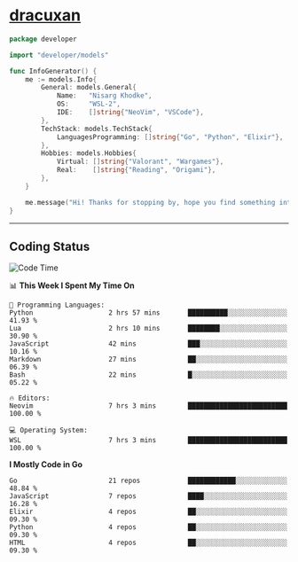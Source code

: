 <!-- Banner -->
<!--
<img src="https://i.imgur.com/mz4ym1F.png" style="max-height:550px"/>
-->

<!-- Coded Intro -->
# [dracuxan](https://bynisarg.in/)

```go
package developer

import "developer/models"

func InfoGenerator() {
	me := models.Info{
		General: models.General{
			Name:   "Nisarg Khodke",
			OS:     "WSL-2",
			IDE:    []string{"NeoVim", "VSCode"},
		},
		TechStack: models.TechStack{
			LanguagesProgramming: []string{"Go", "Python", "Elixir"},
		},
		Hobbies: models.Hobbies{
			Virtual: []string{"Valorant", "Wargames"},
			Real:    []string{"Reading", "Origami"},
		},		
	}

	me.message("Hi! Thanks for stopping by, hope you find something interesting!") 
}
```

---

## Coding Status


<!--START_SECTION:waka-->
![Code Time](http://img.shields.io/badge/Code%20Time-74%20hrs%2034%20mins-blue)

📊 **This Week I Spent My Time On** 

```text
💬 Programming Languages: 
Python                   2 hrs 57 mins       ██████████░░░░░░░░░░░░░░░   41.93 % 
Lua                      2 hrs 10 mins       ████████░░░░░░░░░░░░░░░░░   30.90 % 
JavaScript               42 mins             ███░░░░░░░░░░░░░░░░░░░░░░   10.16 % 
Markdown                 27 mins             ██░░░░░░░░░░░░░░░░░░░░░░░   06.39 % 
Bash                     22 mins             █░░░░░░░░░░░░░░░░░░░░░░░░   05.22 % 

🔥 Editors: 
Neovim                   7 hrs 3 mins        █████████████████████████   100.00 % 

💻 Operating System: 
WSL                      7 hrs 3 mins        █████████████████████████   100.00 % 
```

**I Mostly Code in Go** 

```text
Go                       21 repos            ████████████░░░░░░░░░░░░░   48.84 % 
JavaScript               7 repos             ████░░░░░░░░░░░░░░░░░░░░░   16.28 % 
Elixir                   4 repos             ██░░░░░░░░░░░░░░░░░░░░░░░   09.30 % 
Python                   4 repos             ██░░░░░░░░░░░░░░░░░░░░░░░   09.30 % 
HTML                     4 repos             ██░░░░░░░░░░░░░░░░░░░░░░░   09.30 % 
```




<!--END_SECTION:waka-->
